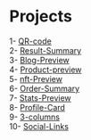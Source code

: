 # Projects

<!-- 0- <a href="" target="_blank"></a> -->
1- <a href="https://alyssondemari.github.io/FrontEnd-Mentor/qr-code-component-main/index.html" target="_blank">QR-code</a> <br>
2- <a href=https://alyssondemari.github.io/FrontEnd-Mentor/results-summary-component-main/index.html target="_blank">Result-Summary</a>  <br>
3- <a href=https://alyssondemari.github.io/FrontEnd-Mentor/blog-preview-card-main/index.html target="_blank">Blog-Preview</a> <br>
4- <a href=https://alyssondemari.github.io/FrontEnd-Mentor/product-preview-card-component-main/index.html target="_blank">Product-preview</a> <br>
5- <a href="https://alyssondemari.github.io/FrontEnd-Mentor/nft-preview-card-component-main/index.html" target="_blank">nft-Preview</a> <br>
6- <a href="https://alyssondemari.github.io/FrontEnd-Mentor/order-summary-component-main/index.html" target="_blank">Order-Summary</a> <br>
7- <a href="https://alyssondemari.github.io/FrontEnd-Mentor/stats-preview-card-component-main" target="_blank">Stats-Preview</a> <br>
8- <a href="https://alyssondemari.github.io/FrontEnd-Mentor/profile-card-component-main/index.html" target="_blank">Profile-Card</a> <br>
9- <a href="https://alyssondemari.github.io/FrontEnd-Mentor/column-preview-card-component-main/" target="_blank">3-columns</a> <br>
10- <a href="https://alyssondemari.github.io/FrontEnd-Mentor/social-links-profile-main//index.html" target="_blank">Social-Links</a> <br> 


